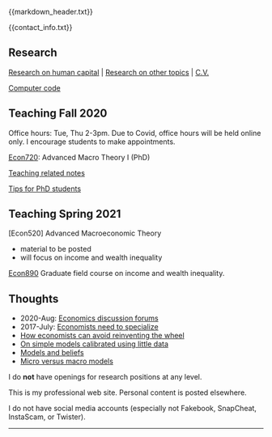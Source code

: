 {{markdown_header.txt}}

{{contact_info.txt}}

## Research #

[Research on human capital](Research/research.html)  |  [Research on other topics](Research/research_other.html) | [C.V.](Research/CV_LutzHendricks.pdf)

[Computer code](computer_code.html)

## Teaching Fall 2020

Office hours: Tue, Thu 2-3pm. 
Due to Covid, office hours will be held online only. I encourage students to make appointments.

[Econ720](econ720/econ720.html): Advanced Macro Theory I (PhD)

[Teaching related notes](teaching/teaching.html)

[Tips for PhD students](teaching/phd_students.html)

## Teaching Spring 2021

[Econ520] Advanced Macroeconomic Theory 

* material to be posted
* will focus on income and wealth inequality

[Econ890](econ890/econ890.html) Graduate field course on income and wealth inequality.


## Thoughts ##

* 2020-Aug: [Economics discussion forums](thoughts/forums.html)
* 2017-July: [Economists need to specialize](thoughts/specialization.html)
* [How economists can avoid reinventing the wheel](thoughts/duplication.html)
* [On simple models calibrated using little data](thoughts/quantitative_models.html)
* [Models and beliefs](thoughts/models_beliefs.html)
* [Micro versus macro models](thoughts/micro_macro.html)

I do **not** have openings for research positions at any level.

This is my professional web site. Personal content is posted elsewhere.

I do not have social media accounts (especially not Fakebook, SnapCheat, InstaScam, or Twister).

-----------